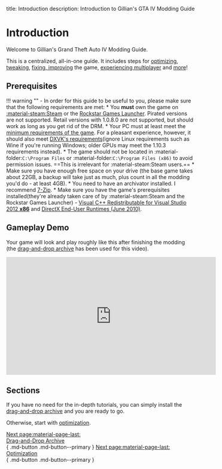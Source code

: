title: Introduction
description: Introduction to Gillian's GTA IV Modding Guide

# Introduction

Welcome to Gillian's Grand Theft Auto IV Modding Guide.

This is a centralized, all-in-one guide. It includes steps for [optimizing](optimization.md), [tweaking](additional-setup.md), [fixing, improving](essential-modding/index.md) the game, [experiencing multiplayer](multiplayer.md) and [more](extras/index.md)!

## Prerequisites
!!! warning ""
    - In order for this guide to be useful to you, please make sure that the following requirements are met:
        * You **must** own the game on [:material-steam:Steam](https://store.steampowered.com/app/12210/) or the [Rockstar Games Launcher](https://store.rockstargames.com/game/buy-grand-theft-auto-iv). Pirated versions are not supported. Retail versions with 1.0.8.0 are not supported, but should work as long as you get rid of the DRM.
        * Your PC must at least meet the [minimum requirements of the game](https://www.pcgamingwiki.com/wiki/Grand_Theft_Auto_IV#System_requirements "Requirements on PCGW - copied from Steam"). For a pleasant experience, however, it should also meet [DXVK's requirements](https://github.com/doitsujin/dxvk/wiki/Driver-support "DXVK's GitHub Wiki")(ignore Linux requirements such as Wine if you're running Windows; older GPUs may meet the 1.10.3 requirements instead).
        * The game should not be located in :material-folder:`C:\Program Files` or :material-folder:`C:\Program Files (x86)` to avoid permission issues. ==This is irrelevant for :material-steam:Steam users.==
        * Make sure you have enough free space on your drive (the base game takes about 22GB, a backup will take just as much, plus count in all the modding you'd do - at least 4GB).
        * You need to have an archivator installed. I recommend [7-Zip](https://www.7-zip.org/ "Official 7-Zip website").
        * Make sure you have the game's prerequisites installed(they're already taken care of by :material-steam:Steam and the Rockstar Games Launcher) - [Visual C++ Redistributable for Visual Studio 2012 **x86**](https://www.microsoft.com/en-us/download/details.aspx?id=30679 "Microsoft's official redistributables") and [DirectX End-User Runtimes (June 2010)](https://www.microsoft.com/en-us/download/details.aspx?id=8109 "Microsoft's official redistributables").

## Gameplay Demo
Your game will look and play roughly like this after finishing the modding (the [drag-and-drop archive](drag-and-drop-archive.md) has been used for this video).
<iframe width="560" height="315" src="https://www.youtube.com/embed/q0AxxVjDCi8" title="YouTube video player" frameborder="0" allow="accelerometer; clipboard-write; encrypted-media; gyroscope; picture-in-picture; web-share" allowfullscreen></iframe>

## Sections
If you have no need for the in-depth tutorials, you can simply install the [drag-and-drop archive](drag-and-drop-archive.md) and you are ready to go.

Otherwise, start with [optimization](optimization.md).

[Next page:material-page-last: <br>Drag-and-Drop Archive</br>](drag-and-drop-archive.md){ .md-button .md-button--primary } [Next page:material-page-last: <br>Optimization</br>](optimization.md){ .md-button .md-button--primary }

